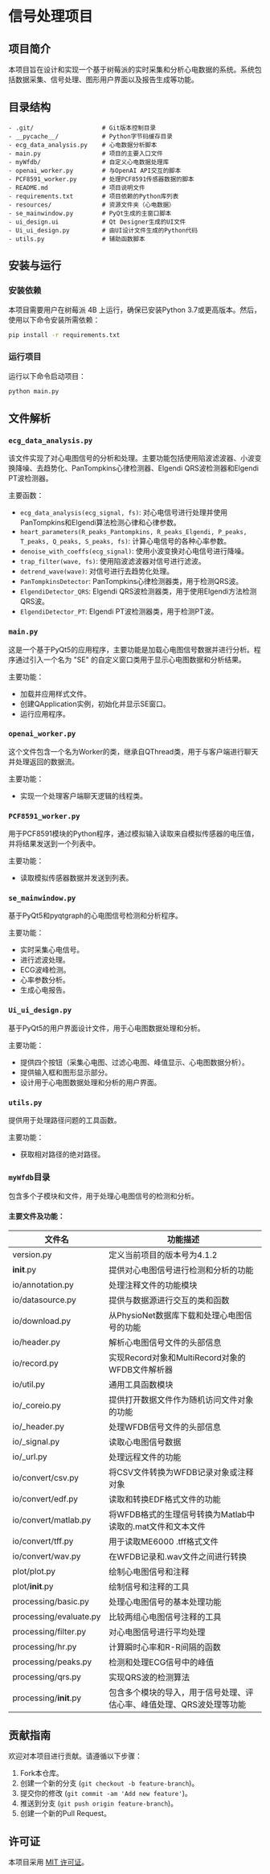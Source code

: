 # 信号处理项目

## 项目简介

本项目旨在设计和实现一个基于树莓派的实时采集和分析心电数据的系统。系统包括数据采集、信号处理、图形用户界面以及报告生成等功能。

## 目录结构

```plaintext
- .git/                   # Git版本控制目录
- __pycache__/            # Python字节码缓存目录
- ecg_data_analysis.py    # 心电数据分析脚本
- main.py                 # 项目的主要入口文件
- myWfdb/                 # 自定义心电数据处理库
- openai_worker.py        # 与OpenAI API交互的脚本
- PCF8591_worker.py       # 处理PCF8591传感器数据的脚本
- README.md               # 项目说明文件
- requirements.txt        # 项目依赖的Python库列表
- resources/              # 资源文件夹（心电数据）
- se_mainwindow.py        # PyQt生成的主窗口脚本
- ui_design.ui            # Qt Designer生成的UI文件
- Ui_ui_design.py         # 由UI设计文件生成的Python代码
- utils.py                # 辅助函数脚本
```

## 安装与运行
### 安装依赖
本项目需要用户在树莓派 4B 上运行，确保已安装Python 3.7或更高版本。然后，使用以下命令安装所需依赖：

```bash
pip install -r requirements.txt
```

### 运行项目

运行以下命令启动项目：

```bash
python main.py
```

## 文件解析

### `ecg_data_analysis.py`

该文件实现了对心电图信号的分析和处理。主要功能包括使用陷波滤波器、小波变换降噪、去趋势化、PanTompkins心律检测器、Elgendi QRS波检测器和Elgendi PT波检测器。

主要函数：
- `ecg_data_analysis(ecg_signal, fs)`: 对心电信号进行处理并使用PanTompkins和Elgendi算法检测心律和心律参数。
- `heart_parameters(R_peaks_Pantompkins, R_peaks_Elgendi, P_peaks, T_peaks, Q_peaks, S_peaks, fs)`: 计算心电信号的各种心率参数。
- `denoise_with_coeffs(ecg_signal)`: 使用小波变换对心电信号进行降噪。
- `trap_filter(wave, fs)`: 使用陷波滤波器对信号进行滤波。
- `detrend_wave(wave)`: 对信号进行去趋势化处理。
- `PanTompkinsDetector`: PanTompkins心律检测器类，用于检测QRS波。
- `ElgendiDetector_QRS`: Elgendi QRS波检测器类，用于使用Elgendi方法检测QRS波。
- `ElgendiDetector_PT`: Elgendi PT波检测器类，用于检测PT波。

### `main.py`

这是一个基于PyQt5的应用程序，主要功能是加载心电图信号数据并进行分析。程序通过引入一个名为 "SE" 的自定义窗口类用于显示心电图数据和分析结果。

主要功能：
- 加载并应用样式文件。
- 创建QApplication实例，初始化并显示SE窗口。
- 运行应用程序。

### `openai_worker.py`

这个文件包含一个名为Worker的类，继承自QThread类，用于与客户端进行聊天并处理返回的数据流。

主要功能：
- 实现一个处理客户端聊天逻辑的线程类。

### `PCF8591_worker.py`

用于PCF8591模块的Python程序，通过模拟输入读取来自模拟传感器的电压值，并将结果发送到一个列表中。

主要功能：
- 读取模拟传感器数据并发送到列表。

### `se_mainwindow.py`

基于PyQt5和pyqtgraph的心电图信号检测和分析程序。

主要功能：
- 实时采集心电信号。
- 进行滤波处理。
- ECG波峰检测。
- 心率参数分析。
- 生成心电报告。

### `Ui_ui_design.py`

基于PyQt5的用户界面设计文件，用于心电图数据处理和分析。

主要功能：
- 提供四个按钮（采集心电图、过滤心电图、峰值显示、心电图数据分析）。
- 提供输入框和图形显示部分。
- 设计用于心电图数据处理和分析的用户界面。

### `utils.py`

提供用于处理路径问题的工具函数。

主要功能：
- 获取相对路径的绝对路径。

### `myWfdb`目录

包含多个子模块和文件，用于处理心电图信号的检测和分析。

#### 主要文件及功能：

| 文件名 | 功能描述 |
| --- | --- |
| version.py | 定义当前项目的版本号为4.1.2 |
| __init__.py | 提供对心电图信号进行检测和分析的功能 |
| io/annotation.py | 处理注释文件的功能模块 |
| io/datasource.py | 提供与数据源进行交互的类和函数 |
| io/download.py | 从PhysioNet数据库下载和处理心电图信号的功能 |
| io/header.py | 解析心电图信号文件的头部信息 |
| io/record.py | 实现Record对象和MultiRecord对象的WFDB文件解析器 |
| io/util.py | 通用工具函数模块 |
| io/_coreio.py | 提供打开数据文件作为随机访问文件对象的功能 |
| io/_header.py | 处理WFDB信号文件的头部信息 |
| io/_signal.py | 读取心电图信号数据 |
| io/_url.py | 处理远程文件的功能 |
| io/convert/csv.py | 将CSV文件转换为WFDB记录对象或注释对象 |
| io/convert/edf.py | 读取和转换EDF格式文件的功能 |
| io/convert/matlab.py | 将WFDB格式的生理信号转换为Matlab中读取的.mat文件和文本文件 |
| io/convert/tff.py | 用于读取ME6000 .tff格式文件 |
| io/convert/wav.py | 在WFDB记录和.wav文件之间进行转换 |
| plot/plot.py | 绘制心电图信号和注释 |
| plot/__init__.py | 绘制信号和注释的工具 |
| processing/basic.py | 处理心电图信号的基本处理功能 |
| processing/evaluate.py | 比较两组心电图信号注释的工具 |
| processing/filter.py | 对心电图信号进行平均处理 |
| processing/hr.py | 计算瞬时心率和R-R间隔的函数 |
| processing/peaks.py | 检测和处理ECG信号中的峰值 |
| processing/qrs.py | 实现QRS波的检测算法 |
| processing/__init__.py | 包含多个模块的导入，用于信号处理、评估心率、峰值处理、QRS波处理等功能 |

## 贡献指南

欢迎对本项目进行贡献。请遵循以下步骤：

1. Fork本仓库。
2. 创建一个新的分支 (`git checkout -b feature-branch`)。
3. 提交你的修改 (`git commit -am 'Add new feature'`)。
4. 推送到分支 (`git push origin feature-branch`)。
5. 创建一个新的Pull Request。

## 许可证

本项目采用 [MIT 许可证](./LICENSE)。
